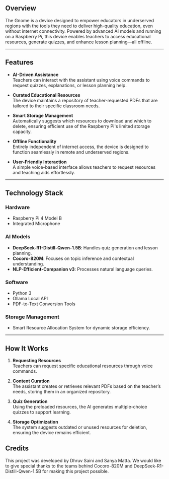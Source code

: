 ## **Overview**
The Gnome is a device designed to empower educators in underserved regions with the tools they need to deliver high-quality education, even without internet connectivity. Powered by advanced AI models and running on a Raspberry Pi, this device enables teachers to access educational resources, generate quizzes, and enhance lesson planning—all offline.

---

## **Features**
- **AI-Driven Assistance**  
   Teachers can interact with the assistant using voice commands to request quizzes, explanations, or lesson planning help.

- **Curated Educational Resources**  
   The device maintains a repository of teacher-requested PDFs that are tailored to their specific classroom needs.

- **Smart Storage Management**  
   Automatically suggests which resources to download and which to delete, ensuring efficient use of the Raspberry Pi's limited storage capacity.

- **Offline Functionality**  
   Entirely independent of internet access, the device is designed to function seamlessly in remote and underserved regions.

- **User-Friendly Interaction**  
   A simple voice-based interface allows teachers to request resources and teaching aids effortlessly.

---

## **Technology Stack**
### **Hardware**
- Raspberry Pi 4 Model B
- Integrated Microphone

### **AI Models**
- **DeepSeek-R1-Distill-Qwen-1.5B**: Handles quiz generation and lesson planning.
- **Cocoro-820M**: Focuses on topic inference and contextual understanding.
- **NLP-Efficient-Companion v3**: Processes natural language queries.

### **Software**
- Python 3
- Ollama Local API
- PDF-to-Text Conversion Tools

### **Storage Management**
- Smart Resource Allocation System for dynamic storage efficiency.

---

## **How It Works**
1. **Requesting Resources**  
   Teachers can request specific educational resources through voice commands.

2. **Content Curation**  
   The assistant creates or retrieves relevant PDFs based on the teacher’s needs, storing them in an organized repository.

3. **Quiz Generation**  
   Using the preloaded resources, the AI generates multiple-choice quizzes to support learning.

4. **Storage Optimization**  
   The system suggests outdated or unused resources for deletion, ensuring the device remains efficient.



## **Credits**  

This project was developed by Dhruv Saini and Sanya Matta. We would like to give special thanks to the teams behind Cocoro-820M and DeepSeek-R1-Distill-Qwen-1.5B for making this project possible.
